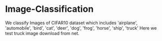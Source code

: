 # Image-Classification

We classify Images of CIFAR10 dataset which includes 'airplane', 'automobile', 'bird', 'cat', 'deer',
           'dog', 'frog', 'horse', 'ship', 'truck'
Here we test truck image download from net. 
